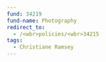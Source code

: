 ```yaml
---
fund: 34219
fund-name: Photography
redirect_to:
  - /<wbr>policies/<wbr>34215
tags:
  - Christiane Ramsey
---
```

